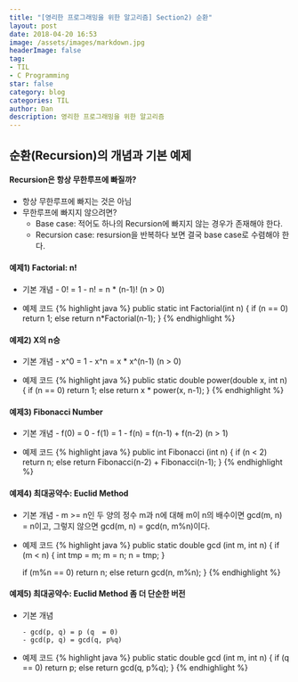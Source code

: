 ```yaml
---
title: "[영리한 프로그래밍을 위한 알고리즘] Section2) 순환"
layout: post
date: 2018-04-20 16:53
image: /assets/images/markdown.jpg
headerImage: false
tag:
- TIL
- C Programming
star: false
category: blog
categories: TIL
author: Dan
description: 영리한 프로그래밍을 위한 알고리즘
---
```


## 순환(Recursion)의 개념과 기본 예제

#### Recursion은 항상 무한루프에 빠질까?
* 항상 무한루프에 빠지는 것은 아님
* 무한루프에 빠지지 않으려면?
  -   Base case: 적어도 하나의 Recursion에 빠지지 않는 경우가 존재해야 한다.
  -  Recursion case: resursion을 반복하다 보면 결국 base case로 수렴해야 한다.

#### 예제1) Factorial: n!

   * 기본 개념
    - 0! = 1
    - n! = n * (n-1)!   (n > 0)

* 예제 코드
   {% highlight java %}
   public static int Factorial(int n)
   {
        if (n == 0)
          return 1;
        else
           return n*Factorial(n-1);
   }
   {% endhighlight %}


#### 예제2) X의 n승

   * 기본 개념
    - x^0 = 1
    - x^n = x * x^(n-1)   (n > 0)

   * 예제 코드
   {% highlight java %}
   public static double power(double x, int n)
   {
       if (n == 0)
        return 1;
       else
        return x * power(x, n-1);
   }
   {% endhighlight %}


#### 예제3) Fibonacci Number

   * 기본 개념
    - f(0) = 0
    - f(1) = 1
    - f(n) = f(n-1) + f(n-2)   (n > 1)

  * 예제 코드
     {% highlight java %}
     public int Fibonacci (int n)
     {
       if (n < 2)
        return n;
       else
        return Fibonacci(n-2) + Fibonacci(n-1);
     }
     {% endhighlight %}


#### 예제4) 최대공약수: Euclid Method

   * 기본 개념
    - m >= n인 두 양의 정수 m과 n에 대해 m이 n의 배수이면 gcd(m, n) = n이고, 그렇지 않으면 gcd(m, n) = gcd(n, m%n)이다.

  * 예제 코드
     {% highlight java %}
     public static double gcd (int m, int n)
     {
       if (m < n)
      {
          int tmp = m; m = n; n = tmp;
      }

      if (m%n == 0)
        return n;
      else
        return gcd(n, m%n);
     }
     {% endhighlight %}



#### 예제5) 최대공약수: Euclid Method 좀 더 단순한 버전

* 기본 개념

      - gcd(p, q) = p (q  = 0)
      - gcd(p, q) = gcd(q, p%q)

* 예제 코드
{% highlight java %}
public static double gcd (int m, int n)
{
 if (q == 0)
   return p;
 else
   return gcd(q, p%q);
}
{% endhighlight %}
